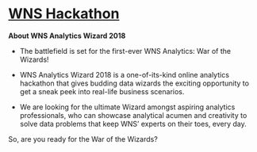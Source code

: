 # [WNS Hackathon](https://datahack.analyticsvidhya.com/contest/wns-analytics-hackathon-2018/)


**About WNS Analytics Wizard  2018**


* The battlefield is set for the first-ever WNS Analytics: War of the Wizards!


* WNS Analytics Wizard 2018 is a one-of-its-kind online analytics hackathon that gives budding data wizards the exciting opportunity to get a sneak peek into real-life business scenarios.


* We are looking for the ultimate Wizard amongst aspiring analytics professionals, who can showcase analytical acumen and creativity to solve data problems that keep WNS’ experts on their toes, every day.


So, are you ready for the War of the Wizards?
